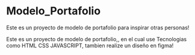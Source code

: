 # Modelo_Portafolio
Este es un proyecto de modelo de portafolio para inspirar otras personas!


Este es un proyecto de modelo de portafolio,, en el cual use Tecnologias como HTML CSS JAVASCRIPT,
tambien realize un diseño en figma!

